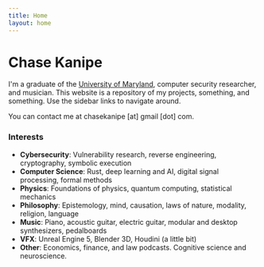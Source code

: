 ```yaml
---
title: Home
layout: home
---
```


# Chase Kanipe

I'm a graduate of the [University of Maryland](https://cs.umd.edu), computer security researcher, and musician. This website is a repository of my projects, something, and something. Use the sidebar links to navigate around.

You can contact me at chasekanipe [at] gmail [dot] com.

### Interests
- **Cybersecurity**: Vulnerability research, reverse engineering, cryptography, symbolic execution
- **Computer Science**: Rust, deep learning and AI, digital signal processing, formal methods
- **Physics**: Foundations of physics, quantum computing, statistical mechanics
- **Philosophy**: Epistemology, mind, causation, laws of nature, modality, religion, language
- **Music**: Piano, acoustic guitar, electric guitar, modular and desktop synthesizers, pedalboards
- **VFX**: Unreal Engine 5, Blender 3D, Houdini (a little bit)
- **Other**: Economics, finance, and law podcasts. Cognitive science and neuroscience.

